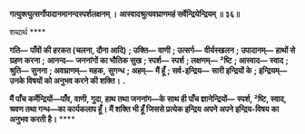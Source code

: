 **गत्युक्त्युत्सर्गोपादानमानन्दस्पर्शलक्षनम् ।** **आस्वादश्रुत्यवघ्राणमहं सर्वेन्द्रियेन्द्रियम् ॥ ३६॥** 

शब्दार्थ **** 

**गति—** **पाँवों की हरकत (चलना, दौना आदि)** **; उक्ति—** **वाणी** **; उत्सर्ग—** **वीर्यस्खलन** **; उपादानम्—** **हाथों से ग्रहण करना** **;** **आनन्द—** **जननांगों का भौतिक सुख** **; स्पर्श—** **स्पर्श** **; लक्षणम्—** **²ष्टि** **; आस्वाद—** **स्वाद** **; श्रुति—** **सुनना** **; अवघ्राणम्—** **महक,** **सुगन्ध** **; अहम्—** **मैं हूँ** **; सर्व-इन्द्रिय—** **सारी इन्द्रियों के** **; इन्द्रियम्—** **उनके विषयों को अनुभव करने की शक्ति।** **.** 

**मैं पाँच कर्मेन्द्रियों—पाँव, वाणी, गुदा, हाथ तथा जननांग—के साथ ही पाँच ज्ञानेन्द्रियों—** **स्पर्श, ²ष्टि, स्वाद, श्रवण तथा गन्ध—का कार्यकलाप हूँ। मैं शक्ति भी हूँ जिससे प्रत्येक इन्द्रिय** **अपने अपने इन्द्रिय-विषय का अनुभव करती है।** **** 